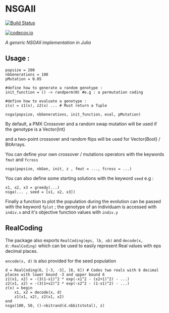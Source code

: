 # NSGAII

[![Build Status](https://travis-ci.org/gsoleilhac/NSGAII.jl.svg?branch=master)](https://travis-ci.org/gsoleilhac/NSGAII.jl)

[![codecov.io](http://codecov.io/github/gsoleilhac/NSGAII.jl/coverage.svg?branch=master)](http://codecov.io/github/gsoleilhac/NSGAII.jl?branch=master)

*A generic NSGAII implementation in Julia*

## Usage : 

```
popsize = 200
nbGenerations = 100
pMutation = 0.05

#define how to generate a random genotype : 
init_function = () -> randperm(N) #e.g : a permutation coding

#define how to evaluate a genotype : 
z(x) = z1(x), z2(x) ... # Must return a Tuple

nsga(popsize, nbGenerations, init_function, eval, pMutation)
```

By default, a PMX Crossover and a random swap mutation will be used if the genotype is a Vector{Int}

and a two-point crossover and random flips will be used for Vector{Bool} / BitArrays.

You can define your own crossover / mutations operators with the keywords `fmut` and `fcross`

```
nsga(popsize, nbGen, init, z , fmut = ..., fcross = ...)
```

You can also define some starting solutions with the keyword `seed`
e.g : 
```
x1, x2, x3 = greedy(...)
nsga(... , seed = [x1, x2, x3])
```

Finally a function to plot the population during the evolution can be passed with the keyword `fplot` ; 
the genotype of an individuam is accessed with `indiv.x` and it's objective function values with `indiv.y`


## RealCoding

The package also exports `RealCoding(eps, lb, ub)` and `decode(x, d::RealCoding)` which can be used to easily represent Real values with eps decimal places.

`encode(x, d)` is also provided for the seed population

```
d = RealCoding(6, [-3, -3], [6, 6]) # Codes two reals with 6 decimal places with lower bound -3 and upper bound 6
z1(x1, x2) = -(3(1-x1)^2 * exp(-x1^2 - (x2+1)^2) - ...)
z2(x1, x2) = -(3(1+x2)^2 * exp(-x2^2 - (1-x1)^2) - ...)
z(x) = begin 
    x1, x2 = decode(x, d)
    z1(x1, x2), z2(x1, x2)
end
nsga(100, 50, ()->bitrand(d.nbbitstotal), z)
```

